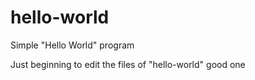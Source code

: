 # hello-world
Simple "Hello World" program

Just beginning to edit the files of "hello-world"
good one
